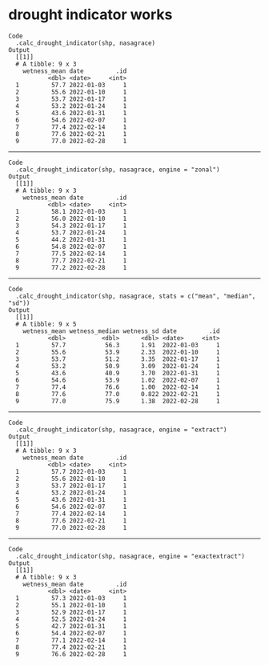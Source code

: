 # drought indicator works

    Code
      .calc_drought_indicator(shp, nasagrace)
    Output
      [[1]]
      # A tibble: 9 x 3
        wetness_mean date         .id
               <dbl> <date>     <int>
      1         57.7 2022-01-03     1
      2         55.6 2022-01-10     1
      3         53.7 2022-01-17     1
      4         53.2 2022-01-24     1
      5         43.6 2022-01-31     1
      6         54.6 2022-02-07     1
      7         77.4 2022-02-14     1
      8         77.6 2022-02-21     1
      9         77.0 2022-02-28     1
      

---

    Code
      .calc_drought_indicator(shp, nasagrace, engine = "zonal")
    Output
      [[1]]
      # A tibble: 9 x 3
        wetness_mean date         .id
               <dbl> <date>     <int>
      1         58.1 2022-01-03     1
      2         56.0 2022-01-10     1
      3         54.3 2022-01-17     1
      4         53.7 2022-01-24     1
      5         44.2 2022-01-31     1
      6         54.8 2022-02-07     1
      7         77.5 2022-02-14     1
      8         77.7 2022-02-21     1
      9         77.2 2022-02-28     1
      

---

    Code
      .calc_drought_indicator(shp, nasagrace, stats = c("mean", "median", "sd"))
    Output
      [[1]]
      # A tibble: 9 x 5
        wetness_mean wetness_median wetness_sd date         .id
               <dbl>          <dbl>      <dbl> <date>     <int>
      1         57.7           56.3      1.91  2022-01-03     1
      2         55.6           53.9      2.33  2022-01-10     1
      3         53.7           51.2      3.35  2022-01-17     1
      4         53.2           50.9      3.09  2022-01-24     1
      5         43.6           40.9      3.70  2022-01-31     1
      6         54.6           53.9      1.02  2022-02-07     1
      7         77.4           76.6      1.00  2022-02-14     1
      8         77.6           77.0      0.822 2022-02-21     1
      9         77.0           75.9      1.38  2022-02-28     1
      

---

    Code
      .calc_drought_indicator(shp, nasagrace, engine = "extract")
    Output
      [[1]]
      # A tibble: 9 x 3
        wetness_mean date         .id
               <dbl> <date>     <int>
      1         57.7 2022-01-03     1
      2         55.6 2022-01-10     1
      3         53.7 2022-01-17     1
      4         53.2 2022-01-24     1
      5         43.6 2022-01-31     1
      6         54.6 2022-02-07     1
      7         77.4 2022-02-14     1
      8         77.6 2022-02-21     1
      9         77.0 2022-02-28     1
      

---

    Code
      .calc_drought_indicator(shp, nasagrace, engine = "exactextract")
    Output
      [[1]]
      # A tibble: 9 x 3
        wetness_mean date         .id
               <dbl> <date>     <int>
      1         57.3 2022-01-03     1
      2         55.1 2022-01-10     1
      3         52.9 2022-01-17     1
      4         52.5 2022-01-24     1
      5         42.7 2022-01-31     1
      6         54.4 2022-02-07     1
      7         77.1 2022-02-14     1
      8         77.4 2022-02-21     1
      9         76.6 2022-02-28     1
      

